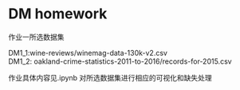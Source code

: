 # DM homework
作业一所选数据集

DM1_1:wine-reviews/winemag-data-130k-v2.csv  
DM1_2: oakland-crime-statistics-2011-to-2016/records-for-2015.csv  

作业具体内容见.ipynb
对所选数据集进行相应的可视化和缺失处理